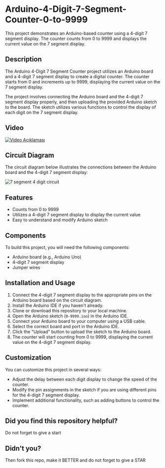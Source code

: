 # Arduino-4-Digit-7-Segment-Counter-0-to-9999
This project demonstrates an Arduino-based counter using a 4-digit 7 segment display. The counter counts from 0 to 9999 and displays the current value on the 7 segment display.

## Description
The Arduino 4-Digit 7 Segment Counter project utilizes an Arduino board and a 4-digit 7 segment display to create a digital counter. The counter starts from 0 and increments up to 9999, displaying the current value on the 7 segment display.

The project involves connecting the Arduino board and the 4-digit 7 segment display properly, and then uploading the provided Arduino sketch to the board. The sketch utilizes various functions to control the display of each digit on the 7 segment display.

## Video
[![Video Açıklaması](https://img.youtube.com/vi/ovZtJUdrcQU/0.jpg)](https://www.youtube.com/watch?v=ovZtJUdrcQU)

## Circuit Diagram

The circuit diagram below illustrates the connections between the Arduino board and the 4-digit 7 segment display:

![7 segment 4 digit circuit](https://github.com/ozermehmett/Arduino-4-Digit-7-Segment-Counter-0-to-9999/assets/115498182/2fc33440-0edf-4cc6-8ce6-7330d6ea5387)


## Features

- Counts from 0 to 9999
- Utilizes a 4-digit 7 segment display to display the current value
- Easy to understand and modify Arduino sketch

## Components

To build this project, you will need the following components:

- Arduino board (e.g., Arduino Uno)
- 4-digit 7 segment display
- Jumper wires

## Installation and Usage

1. Connect the 4-digit 7 segment display to the appropriate pins on the Arduino board based on the circuit diagram.
2. Install the Arduino IDE if you haven't already.
3. Clone or download this repository to your local machine.
4. Open the Arduino sketch (`0-9999.ino`) in the Arduino IDE.
5. Connect your Arduino board to your computer using a USB cable.
6. Select the correct board and port in the Arduino IDE.
7. Click the "Upload" button to upload the sketch to the Arduino board.
8. The counter will start counting from 0 to 9999, displaying the current value on the 4-digit 7 segment display.

## Customization

You can customize this project in several ways:

- Adjust the delay between each digit display to change the speed of the counter.
- Modify the pin assignments in the sketch if you are using different pins for the 4-digit 7 segment display.
- Implement additional functionality, such as adding buttons to control the counter.

## Did you find this repository helpful?
Do not forget to give a start

## Didn't you?
Then fork this repo, make it BETTER and do not forget to give a STAR
